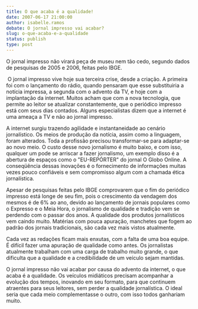 ```yaml
---
title: O que acaba é a qualidade!
date: 2007-06-17 21:00:00
author: isabelle.ramos
debate: O jornal impresso vai acabar?
slug: o-que-acaba-e-a-qualidade
status: publish 
type: post
---
```


O jornal impresso não virará peça de museu nem tão cedo, segundo dados de pesquisas de 2005 e 2006, feitas pelo IBGE.


 O jornal impresso vive hoje sua terceira crise, desde a criação. A primeira foi com o lançamento do rádio, quando pensaram que esse substituiria a notícia impressa, a segunda com o advento da TV, e hoje com a implantação da internet. Muitos acham que com a nova tecnologia, que permite ao leitor se atualizar constantemente, que o periódico impresso está com seus dias contados. Alguns especialistas dizem que a internet é uma ameaça a TV e não ao jornal impresso.


A internet surgiu trazendo agilidade e instantaneidade ao cenário jornalístico. Os meios de produção da notícia, assim como a linguagem, foram alterados. Toda a profissão precisou transformar-se para adaptar-se ao novo meio. O custo desse novo jornalismo é muito baixo, e com isso, qualquer um pode se arriscar a fazer jornalismo, um exemplo disso é a abertura de espaços como o "EU-REPÓRTER" do jornal O Globo Online. A conseqüência dessas inovações é o fornecimento de informações muitas vezes pouco confiáveis e sem compromisso algum com a chamada ética jornalística.


Apesar de pesquisas feitas pelo IBGE comprovarem que o fim do periódico impresso está longe de seu fim, pois o crescimento da vendagem dos mesmos é de 6% ao ano, devido ao lançamento de jornais populares como o Expresso e o Meia Hora, o jornalismo de qualidade e tradição vem se perdendo com o passar dos anos. A qualidade dos produtos jornalísticos vem caindo muito. Matérias com pouca apuração, manchetes que fogem ao padrão dos jornais tradicionais, são cada vez mais vistos atualmente.


Cada vez as redações ficam mais enxutas, com a falta de uma boa equipe. É difícil fazer uma apuração de qualidade como antes. Os jornalistas atualmente trabalham com uma carga de trabalho muito grande, o que dificulta que a qualidade e a credibilidade de um veículo sejam mantidas.


O jornal impresso não vai acabar por causa do advento da internet, o que acaba é a qualidade. Os veículos midiáticos precisam acompanhar a evolução dos tempos, inovando em seu formato, para que continuem atraentes para seus leitores, sem perder a qualidade jornalística. O ideal seria que cada meio complementasse o outro, com isso todos ganhariam muito.  



